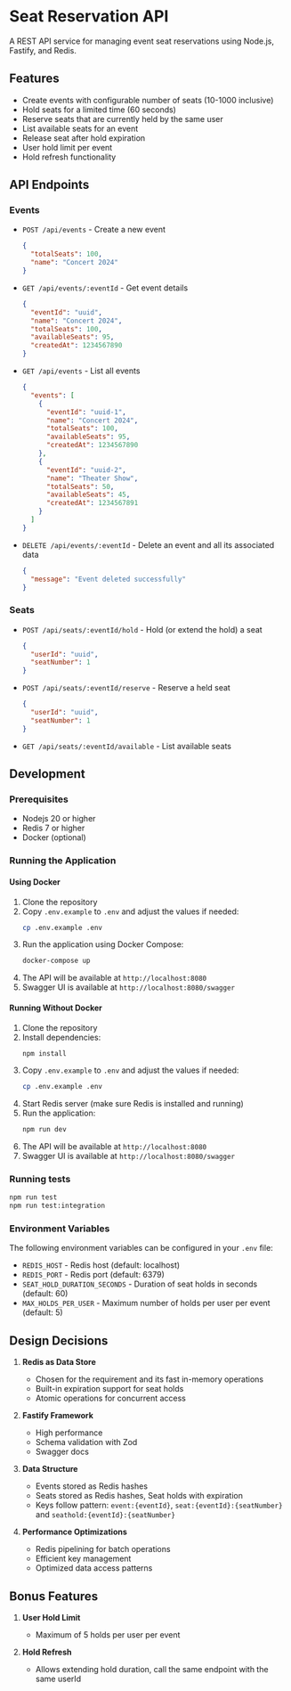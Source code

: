 # Seat Reservation API

A REST API service for managing event seat reservations using Node.js, Fastify, and Redis.

## Features

- Create events with configurable number of seats (10-1000 inclusive)
- Hold seats for a limited time (60 seconds)
- Reserve seats that are currently held by the same user
- List available seats for an event
- Release seat after hold expiration
- User hold limit per event
- Hold refresh functionality

## API Endpoints

### Events

- `POST /api/events` - Create a new event
  ```json
  {
    "totalSeats": 100,
    "name": "Concert 2024"
  }
  ```

- `GET /api/events/:eventId` - Get event details
  ```json
  {
    "eventId": "uuid",
    "name": "Concert 2024",
    "totalSeats": 100,
    "availableSeats": 95,
    "createdAt": 1234567890
  }
  ```

- `GET /api/events` - List all events
  ```json
  {
    "events": [
      {
        "eventId": "uuid-1",
        "name": "Concert 2024",
        "totalSeats": 100,
        "availableSeats": 95,
        "createdAt": 1234567890
      },
      {
        "eventId": "uuid-2",
        "name": "Theater Show",
        "totalSeats": 50,
        "availableSeats": 45,
        "createdAt": 1234567891
      }
    ]
  }
  ```

- `DELETE /api/events/:eventId` - Delete an event and all its associated data
  ```json
  {
    "message": "Event deleted successfully"
  }
  ```

### Seats

- `POST /api/seats/:eventId/hold` - Hold (or extend the hold) a seat
  ```json
  {
    "userId": "uuid",
    "seatNumber": 1
  }
  ```

- `POST /api/seats/:eventId/reserve` - Reserve a held seat
  ```json
  {
    "userId": "uuid",
    "seatNumber": 1
  }
  ```

- `GET /api/seats/:eventId/available` - List available seats

## Development

### Prerequisites

- Nodejs 20 or higher
- Redis 7 or higher
- Docker (optional)

### Running the Application

#### Using Docker

1. Clone the repository
2. Copy `.env.example` to `.env` and adjust the values if needed:
   ```bash
   cp .env.example .env
   ```
3. Run the application using Docker Compose:
   ```bash
   docker-compose up
   ```
4. The API will be available at `http://localhost:8080`
5. Swagger UI is available at `http://localhost:8080/swagger`

#### Running Without Docker

1. Clone the repository
2. Install dependencies:
   ```bash
   npm install
   ```
3. Copy `.env.example` to `.env` and adjust the values if needed:
   ```bash
   cp .env.example .env
   ```
4. Start Redis server (make sure Redis is installed and running)
5. Run the application:
   ```bash
   npm run dev
   ```
6. The API will be available at `http://localhost:8080`
7. Swagger UI is available at `http://localhost:8080/swagger`

### Running tests

```bash
npm run test
npm run test:integration
```

### Environment Variables

The following environment variables can be configured in your `.env` file:

- `REDIS_HOST` - Redis host (default: localhost)
- `REDIS_PORT` - Redis port (default: 6379)
- `SEAT_HOLD_DURATION_SECONDS` - Duration of seat holds in seconds (default: 60)
- `MAX_HOLDS_PER_USER` - Maximum number of holds per user per event (default: 5)

## Design Decisions

1. **Redis as Data Store**
   - Chosen for the requirement and its fast in-memory operations
   - Built-in expiration support for seat holds
   - Atomic operations for concurrent access

2. **Fastify Framework**
   - High performance
   - Schema validation with Zod
   - Swagger docs

3. **Data Structure**
   - Events stored as Redis hashes
   - Seats stored as Redis hashes, Seat holds with expiration
   - Keys follow pattern: `event:{eventId}`, `seat:{eventId}:{seatNumber}` and  `seathold:{eventId}:{seatNumber}`

4. **Performance Optimizations**
   - Redis pipelining for batch operations
   - Efficient key management
   - Optimized data access patterns

## Bonus Features

1. **User Hold Limit**
   - Maximum of 5 holds per user per event

2. **Hold Refresh**
   - Allows extending hold duration, call the same endpoint with the same userId

